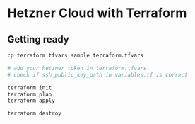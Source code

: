 # Hetzner Cloud with Terraform

## Getting ready

```bash
cp terraform.tfvars.sample terraform.tfvars

# add your hetzner token in terraform.tfvars
# check if ssh_public_key_path in variables.tf is correct

terraform init
terraform plan
terraform apply

terraform destroy
```
